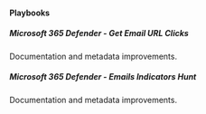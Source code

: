 
#### Playbooks

##### Microsoft 365 Defender - Get Email URL Clicks

Documentation and metadata improvements.
##### Microsoft 365 Defender - Emails Indicators Hunt

Documentation and metadata improvements.
